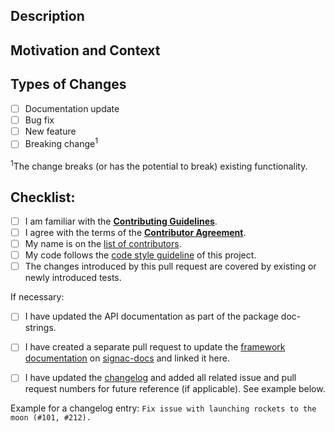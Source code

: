<!-- Provide a general summary of your changes in the Title above -->

## Description
<!-- Describe your changes in detail -->

## Motivation and Context
<!-- Why is this change required? What problem does it solve? -->
<!-- If it fixes an open issue, please link to the issue here. -->

## Types of Changes
<!-- Please select all items that apply either now or after creating the pull request: -->
- [ ] Documentation update
- [ ] Bug fix
- [ ] New feature
- [ ] Breaking change<sup>1</sup>

<sup>1</sup>The change breaks (or has the potential to break) existing functionality.

## Checklist:
<!-- Please select all items that apply either now or after creating the pull request. -->
<!-- If you are unsure about any of these items, do not hesitate to ask! -->
- [ ] I am familiar with the [**Contributing Guidelines**](https://github.com/glotzerlab/signac/blob/master/CONTRIBUTING.md).
- [ ] I agree with the terms of the [**Contributor Agreement**](https://github.com/glotzerlab/signac/blob/master/ContributorAgreement.md).
- [ ] My name is on the [list of contributors](https://github.com/glotzerlab/signac/blob/master/contributors.yaml).
- [ ] My code follows the [code style guideline](https://github.com/glotzerlab/signac/blob/master/CONTRIBUTING.md#code-style) of this project.
- [ ] The changes introduced by this pull request are covered by existing or newly introduced tests.

If necessary:
- [ ] I have updated the API documentation as part of the package doc-strings.
- [ ] I have created a separate pull request to update the [framework documentation](https://docs.signac.io/) on [signac-docs](https://github.com/glotzerlab/signac-docs) and linked it here.
- [ ] I have updated the [changelog](https://github.com/glotzerlab/signac/blob/master/changelog.txt) and added all related issue and pull request numbers for future reference (if applicable). See example below.


Example for a changelog entry: `Fix issue with launching rockets to the moon (#101, #212).`
